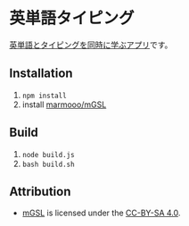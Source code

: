 # 英単語タイピング
[英単語とタイピングを同時に学ぶアプリ](https://marmooo.github.io/english-words-typing/)です。

## Installation
1. ```npm install```
2. install [marmooo/mGSL](https://github.com/marmooo/mGSL)

## Build
1. ```node build.js```
2. ```bash build.sh```

## Attribution
- [mGSL](https://github.com/marmooo/mgsl) is licensed under the [CC-BY-SA 4.0](http://creativecommons.org/licenses/by-sa/4.0/).
